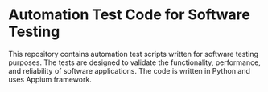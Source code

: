 # Automation Test Code for Software Testing
This repository contains automation test scripts written for software testing purposes. The tests are designed to validate the functionality, performance, and reliability of software applications. The code is written in Python and uses Appium framework.
